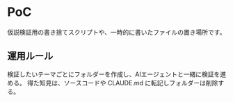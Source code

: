 # PoC

仮説検証用の書き捨てスクリプトや、一時的に書いたファイルの置き場所です。

## 運用ルール

検証したいテーマごとにフォルダーを作成し、AIエージェントと一緒に検証を進める。
得た知見は、ソースコードや CLAUDE.md に転記しフォルダーは削除する。